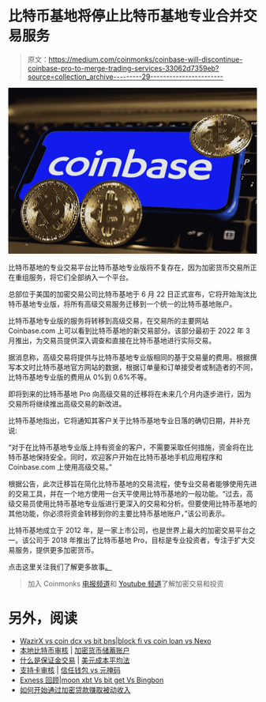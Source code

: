 # 比特币基地将停止比特币基地专业合并交易服务

> 原文：<https://medium.com/coinmonks/coinbase-will-discontinue-coinbase-pro-to-merge-trading-services-33062d7359eb?source=collection_archive---------29----------------------->

![](img/ffac40bfb483a013c31ab11b1cf15b97.png)

比特币基地的专业交易平台比特币基地专业版将不复存在，因为加密货币交易所正在重组服务，将它们全部纳入一个平台。

总部位于美国的加密交易公司比特币基地于 6 月 22 日正式宣布，它将开始淘汰比特币基地专业版，将所有高级交易服务迁移到一个统一的比特币基地账户。

比特币基地专业版的服务将转移到高级交易，在交易所的主要网站 Coinbase.com 上可以看到比特币基地的新交易部分。该部分最初于 2022 年 3 月推出，为交易员提供深入调查和直接在比特币基地进行实际交易。

据消息称，高级交易将提供与比特币基地专业版相同的基于交易量的费用。根据撰写本文时比特币基地官方网站的数据，根据订单量和订单接受者或制造者的不同，比特币基地专业版的费用从 0%到 0.6%不等。

即将到来的比特币基地 Pro 向高级交易的迁移将在未来几个月内逐步进行，因为交易所将继续推出高级交易的新改进。

比特币基地指出，它将通知其客户关于比特币基地专业日落的确切日期，并补充说:

“对于在比特币基地专业版上持有资金的客户，不需要采取任何措施，资金将在比特币基地保持安全。同时，欢迎客户开始在比特币基地手机应用程序和 Coinbase.com 上使用高级交易。”

根据公告，此次迁移旨在简化比特币基地的交易流程，使专业交易者能够使用先进的交易工具，并在一个地方使用一台天平使用比特币基地的一般功能。“过去，高级交易员使用比特币基地专业版进行更深入的交易和分析。但要使用比特币基地的其他功能，你必须将资金转移到你的主要比特币基地账户，”该公司表示。

比特币基地成立于 2012 年，是一家上市公司，也是世界上最大的加密交易平台之一。该公司于 2018 年推出了比特币基地 Pro，目标是专业投资者，专注于扩大交易服务，提供更多加密货币。

点击这里关注我们了解更多故事[。](http://t.me/etellworld)

> 加入 Coinmonks [电报频道](https://t.me/coincodecap)和 [Youtube 频道](https://www.youtube.com/c/coinmonks/videos)了解加密交易和投资

# 另外，阅读

*   [WazirX vs coin dcx vs bit bns](/coinmonks/wazirx-vs-coindcx-vs-bitbns-149f4f19a2f1)|[block fi vs coin loan vs Nexo](/coinmonks/blockfi-vs-coinloan-vs-nexo-cb624635230d)
*   [本地比特币审核](/coinmonks/localbitcoins-review-6cc001c6ed56) | [加密货币储蓄账户](https://coincodecap.com/cryptocurrency-savings-accounts)
*   [什么是保证金交易](https://coincodecap.com/margin-trading) | [美元成本平均法](https://coincodecap.com/dca)
*   [支持卡审核](https://coincodecap.com/uphold-card-review) | [信任钱包 vs 元掩码](https://coincodecap.com/trust-wallet-vs-metamask)
*   [Exness 回顾](https://coincodecap.com/exness-review)|[moon xbt Vs bit get Vs Bingbon](https://coincodecap.com/bingbon-vs-bitget-vs-moonxbt)
*   [如何开始通过加密贷款赚取被动收入](https://coincodecap.com/passive-income-crypto-lending)